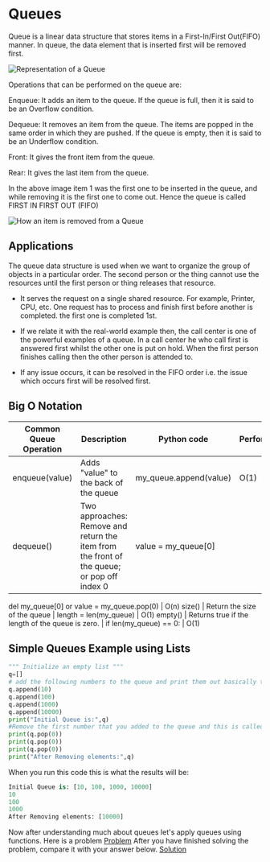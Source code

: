# Queues

Queue is a linear data structure that stores items in a First-In/First Out(FIFO) manner. In queue, the data element that is inserted first will be removed first.

![Representation of a Queue](https://www.guru99.com/images/1/020820_0702_PythonQueue1.png)

Operations that can be performed on the queue are:

Enqueue: It adds an item to the queue. If the queue is full, then it is said to be an Overflow condition.

Dequeue: It removes an item from the queue. The items are popped in the same order in which they are pushed. If the queue is empty, then it is said to be an Underflow condition.

Front: It gives the front item from the queue.

Rear: It gives the last item from the queue.

In the above image item 1 was the first one to be inserted in the queue, and while removing it is the first one to come out. Hence the queue is called FIRST IN FIRST OUT (FIFO)

![How an item is removed from a Queue](https://www.guru99.com/images/1/020820_0702_PythonQueue2.png)

## Applications
The queue data structure is used when we want to organize the group of objects in a particular order. The second person or the thing cannot use the resources until the first person or thing releases that resource.

* It serves the request on a single shared resource. For example, Printer, CPU, etc.
One request has to process and finish first before another is completed. the first one is completed 1st.

* If we relate it with the real-world example then, the call center is one of the powerful examples of a queue.
In a call center he who call first is answered first whilst the other one is put on hold. When the first person finishes calling then the other person is attended to. 

* If any issue occurs, it can be resolved in the FIFO order i.e. the issue which occurs first will be resolved first.

## Big O Notation

Common Queue Operation | Description | Python code | Perfomance
-------- | -------- | -------- | --------
enqueue(value) | Adds "value" to the back of the queue | my_queue.append(value) | O(1)
dequeue() | Two approaches: Remove and return the item from the front of the queue; or pop off index 0 | value = my_queue[0]
del my_queue[0]
or
value = my_queue.pop(0) | O(n) 
size() | Return the size of the queue | length = len(my_queue) | O(1) 
empty() | Returns true if the length of the queue is zero. | if len(my_queue) == 0: | O(1) 

## Simple Queues Example using Lists


``` python
""" Initialize an empty list """
q=[]
# add the following numbers to the queue and print them out basically this is called enqueing them 
q.append(10)
q.append(100)
q.append(1000)
q.append(10000)
print("Initial Queue is:",q)
#Remove the first number that you added to the queue and this is called dequeue. Print the numbers remaining in the queue
print(q.pop(0))
print(q.pop(0))
print(q.pop(0))
print("After Removing elements:",q)
```
When you run this code this is what the results will be:

``` python
Initial Queue is: [10, 100, 1000, 10000]
10
100
1000
After Removing elements: [10000]
```
Now after understanding much about queues let's apply queues using functions.
Here is a problem
[Problem]()
After you have finished solving the problem, compare it with your answer below.
[Solution]()



